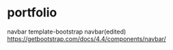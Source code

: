 # portfolio

navbar template-bootstrap navbar(edited)
https://getbootstrap.com/docs/4.4/components/navbar/

